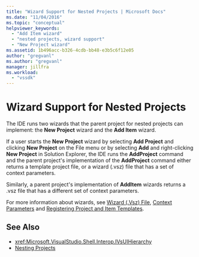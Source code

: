 ```yaml
---
title: "Wizard Support for Nested Projects | Microsoft Docs"
ms.date: "11/04/2016"
ms.topic: "conceptual"
helpviewer_keywords:
  - "Add Item wizard"
  - "nested projects, wizard support"
  - "New Project wizard"
ms.assetid: 1b496acc-b326-4cdb-bb48-e3b5c6f12e05
author: "gregvanl"
ms.author: "gregvanl"
manager: jillfra
ms.workload:
  - "vssdk"
---
```

# Wizard Support for Nested Projects
The IDE runs two wizards that the parent project for nested projects can implement: the **New Project** wizard and the **Add Item** wizard.

 If a user starts the **New Project** wizard by selecting **Add Project** and clicking **New Project** on the File menu or by selecting **Add** and right-clicking **New Project** in Solution Explorer, the IDE runs the **AddProject** command and the parent project's implementation of the **AddProject** command either returns a template project file, or a wizard (.vsz) file that has a set of context parameters.

 Similarly, a parent project's implementation of **AddItem** wizards returns a .vsz file that has a different set of context parameters.

 For more information about wizards, see [Wizard (.Vsz) File](../../extensibility/internals/wizard-dot-vsz-file.md), [Context Parameters](../../extensibility/internals/context-parameters.md) and [Registering Project and Item Templates](../../extensibility/internals/registering-project-and-item-templates.md).

## See Also
- <xref:Microsoft.VisualStudio.Shell.Interop.IVsUIHierarchy>
- [Nesting Projects](../../extensibility/internals/nesting-projects.md)